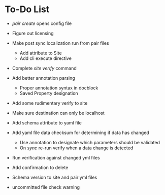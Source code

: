 # To-Do List


- _pair create_ opens config file

- Figure out licensing

- Make post sync localization run from pair files
  - Add attribute to Site
  - Add cli execute directive
  
- Complete _site verify_ command

- Add better annotation parsing
  - Proper annotation syntax in docblock
  - Saved Property designation

- Add some rudimentary verify to site

- Make sure destination can only be localhost

- Add schema attribute to yaml file

- Add yaml file data checksum for determining if data has changed
  - Use annotation to designate which parameters should be validated
  - On _sync_ re-run verify when a data change is detected

- Run verification against changed yml files

- Add confirmation to delete

- Schema version to site and pair yml files

- uncommitted file check warning
